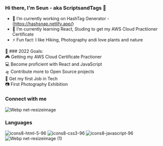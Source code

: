 ### Hi there, I'm Seun - aka ScriptsandTags  👋

- 🔭 I’m currently working on HashTag Generator - (https://hashsnap.netlify.app/)
- 🌱 I’m currently learning React, Studing to get my AWS Cloud Practiioner Certificate
- ⚡ Fun fact: I like Hiking, Photography andi love plants and nature

🥅 ### 2022 Goals: <br />
🎮 Getting my AWS Cloud Certificate Practioner <br />
💻 Become proficient with React and JavaScript <br />
🛸 Contribute more to Open Source projects <br />
📄 Get my first Job in Tech <br />
📷 First Photography Exhibition <br />


### Connect with me 
![Webp net-resizeimage](https://user-images.githubusercontent.com/71834585/146664595-88e5f9b1-dfd1-4dc5-b975-6821a996461f.jpg)



### Languages 

![icons8-html-5-96](https://user-images.githubusercontent.com/71834585/146639142-60116ece-8662-4c6a-ae44-fc775ae2e0f5.png)
![icons8-css3-96](https://user-images.githubusercontent.com/71834585/146639161-956645f6-bb1e-4576-99ac-e13a5f76faf2.png)
![icons8-javascript-96](https://user-images.githubusercontent.com/71834585/146639176-867fa82a-9d15-487c-bfca-c5db94d9bd53.png)
![Webp net-resizeimage (1)](https://user-images.githubusercontent.com/71834585/146640129-caec4bf0-6127-4c39-b4ac-c3af69754187.png)





<!--
**whoiskekeanyway/whoiskekeanyway** is a ✨ _special_ ✨ repository because its `README.md` (this file) appears on your GitHub profile.

Here are some ideas to get you started:

- 🔭 I’m currently working on ...
- 🌱 I’m currently learning React, Studing to get my AWS Cloud Practiioner Certificate
- 👯 I’m looking to collaborate on ...
- 🤔 I’m looking for help with entry level full stack job where i can learn and grow
- 💬 Ask me about ...
- 📫 How to reach me: ...
- ⚡ Fun fact: I like Hiking, Photography andi love plants and nature
-->
